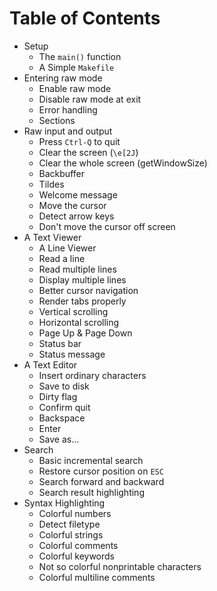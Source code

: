 # Table of Contents

* Setup
  * The `main()` function
  * A Simple `Makefile`
* Entering raw mode
  * Enable raw mode
  * Disable raw mode at exit
  * Error handling
  * Sections
* Raw input and output
  * Press `Ctrl-Q` to quit
  * Clear the screen (`\e[2J`)
  * Clear the whole screen (getWindowSize)
  * Backbuffer
  * Tildes
  * Welcome message
  * Move the cursor
  * Detect arrow keys
  * Don't move the cursor off screen
* A Text Viewer
  * A Line Viewer
  * Read a line
  * Read multiple lines
  * Display multiple lines
  * Better cursor navigation
  * Render tabs properly
  * Vertical scrolling
  * Horizontal scrolling
  * Page Up & Page Down
  * Status bar
  * Status message
* A Text Editor
  * Insert ordinary characters
  * Save to disk
  * Dirty flag
  * Confirm quit
  * Backspace
  * Enter
  * Save as...
* Search
  * Basic incremental search
  * Restore cursor position on `ESC`
  * Search forward and backward
  * Search result highlighting
* Syntax Highlighting
  * Colorful numbers
  * Detect filetype
  * Colorful strings
  * Colorful comments
  * Colorful keywords
  * Not so colorful nonprintable characters
  * Colorful multiline comments

